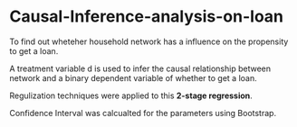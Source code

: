 # Causal-Inference-analysis-on-loan

To find out wheteher household network has a influence on the propensity to get a loan.

A treatment variable d is used to infer the causal relationship between network and a binary dependent variable of whether to get a loan.

Regulization techniques were applied to this **2-stage regression**. 

Confidence Interval was calcualted for the parameters using Bootstrap.
